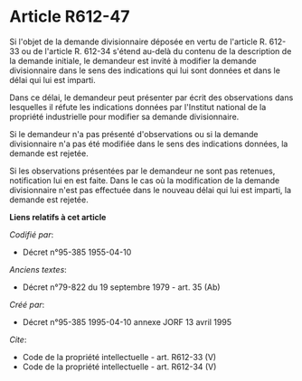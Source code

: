 # Article R612-47

Si l'objet de la demande divisionnaire déposée en vertu de l'article R. 612-33 ou de l'article R. 612-34 s'étend au-delà du
contenu de la description de la demande initiale, le demandeur est invité à modifier la demande divisionnaire dans le sens
des indications qui lui sont données et dans le délai qui lui est imparti. 

Dans ce délai, le demandeur peut présenter par écrit des observations dans lesquelles il réfute les indications données par
l'Institut national de la propriété industrielle pour modifier sa demande divisionnaire. 

Si le demandeur n'a pas présenté d'observations ou si la demande divisionnaire n'a pas été modifiée dans le sens des
indications données, la demande est rejetée. 

Si les observations présentées par le demandeur ne sont pas retenues, notification lui en est faite. Dans le cas où la
modification de la demande divisionnaire n'est pas effectuée dans le nouveau délai qui lui est imparti, la demande est
rejetée.

**Liens relatifs à cet article**

_Codifié par_:

  - Décret n°95-385 1955-04-10

_Anciens textes_:

  - Décret n°79-822 du 19 septembre 1979 - art. 35 (Ab)

_Créé par_:

  - Décret n°95-385 1995-04-10 annexe JORF 13 avril 1995

_Cite_:

  - Code de la propriété intellectuelle - art. R612-33 (V)
  - Code de la propriété intellectuelle - art. R612-34 (V)
